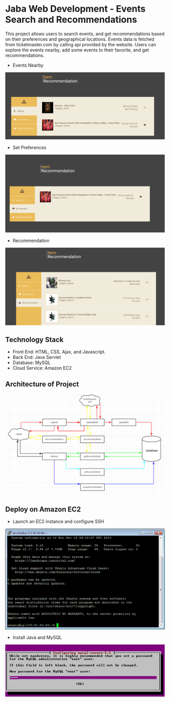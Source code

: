 # Jaba Web Development - Events Search and Recommendations
This project allows users to search events, and get recommendations based on their preferences and geographical locations. Events data is fetched from ticketmaster.com by calling api provided by the website. Users can explore the events nearby, add some events to their favorite, and get recommendations.
- Events Nearby

![nearby](https://github.com/gef0604/Recommendation/blob/master/image/nearby.png)
- Set Preferences

![prefer](https://github.com/gef0604/Recommendation/blob/master/image/prefer.png)
- Recommendation

![Recommendation](https://github.com/gef0604/Recommendation/blob/master/image/recommendation.png)
## Technology Stack
- Front End: HTML, CSS, Ajax, and Javascript.
- Back End: Java Servlet
- Database: MySQL
- Cloud Service: Amazon EC2
## Architecture of Project
![architecture](https://github.com/gef0604/Recommendation/blob/master/image/arch.png)

## Deploy on Amazon EC2
- Launch an EC2 instance and configure SSH

![ec2](https://github.com/gef0604/Recommendation/blob/master/image/ec2.png)

- Install Java and MySQL

![mysql](https://github.com/gef0604/Recommendation/blob/master/image/mysql.png)